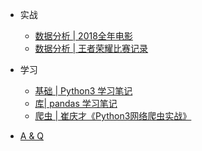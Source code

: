 - 实战
  - [数据分析 | 2018全年电影](combat/20181109analyzeMoives.md)
  - [数据分析 | 王者荣耀比赛记录](combat/20181208analyzePVP.md)

- 学习
  - [基础 | Python3 学习笔记](study/python3.md)
  - [库| pandas 学习笔记](study/pandas.md)
  - [爬虫 | 崔庆才《Python3网络爬虫实战》](study/spiderCuiQingcai.md)
- [A & Q](questionAndAnswer.md)